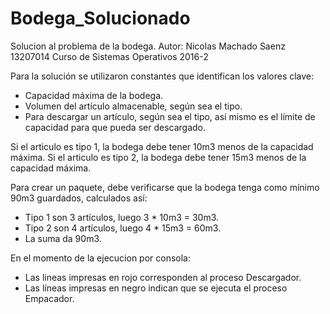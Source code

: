 # Bodega_Solucionado

Solucion al problema de la bodega. Autor: Nicolas Machado Saenz 13207014 Curso de Sistemas Operativos 2016-2

Para la solución se utilizaron constantes que identifican los valores clave:
   * Capacidad máxima de la bodega.
   * Volumen del artículo almacenable, según sea el tipo.
   * Para descargar un artículo, según sea el tipo, así mismo es el límite de capacidad para que pueda ser descargado.

Si el articulo es tipo 1, la bodega debe tener 10m3 menos de la capacidad máxima.
Si el articulo es tipo 2, la bodega debe tener 15m3 menos de la capacidad máxima.

Para crear un paquete, debe verificarse que la bodega tenga como mínimo 90m3 guardados, calculados así:
   * Tipo 1 son 3 artículos, luego 3 * 10m3 = 30m3.
   * Tipo 2 son 4 artículos, luego 4 * 15m3 = 60m3.
   * La suma da 90m3.

En el momento de la ejecucion por consola:
   * Las lineas impresas en rojo corresponden al proceso Descargador.
   * Las líneas impresas en negro indican que se ejecuta el proceso Empacador.
